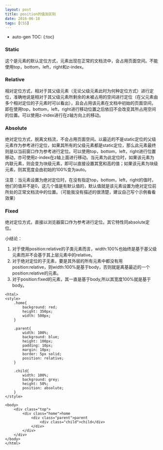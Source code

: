 ```yaml
---
layout: post
title: position的值及区别
date: 2016-06-18
tags: [CSS]
---
```

* auto-gen TOC:
{:toc}

### Static
这个是元素的默认定位方式，元素出现在正常的文档流中，会占用页面空间。不能使用top，bottom，left，right和z-index。

### Relative
相对定位方式，相对于其父级元素（无论父级元素此时为何种定位方式）进行定位，准确地说是相对于其父级元素所剩余的未被占用的空间进行定位（在父元素由多个相对定位的子元素时可以看出），且会占用该元素在文档中初始的页面空间，即在使用top，bottom，left，right进行移动位置之后依旧不会改变其所占用空间的位置。可以使用z-index进行在z轴方向上的移动。

### Absolute
绝对定位方式，脱离文档流，不会占用页面空间。以最近的不是static定位的父级元素作为参考进行定位，如果其所有的父级元素都是static定位，那么此元素最终则是以当前窗口作为参考进行定位。可以使用top，bottom，left，right进行位置移动，亦可使用z-index在z轴上面进行移动。当元素为此定位时，如果该元素为内联元素，则会变为块级元素，即可以直接设置其宽和高的值；如果该元素为块级元素，则其宽度会由初始的100%变为auto。

注意：当元素设置为绝对定位时，在没有指定top，bottom，left，right的值时，他们的值并不是0，这几个值是有默认值的，默认值就是该元素设置为绝对定位前所处的正常文档流中的位置。（可能我没有描述的很清楚，建议自己写个示例看看效果）

### Fixed
绝对定位方式，直接以浏览器窗口作为参考进行定位。其它特性同absolute定位。

小结论：

1. 对于使用position:relative的子类元素而言，width:100%也始终是基于基父级元素而并不会基于其上层元素中的relative。
2. 对于绝对定位的子无素，要是其外层的所有元素中都没有用position:relative，则width:100%是基于body，否则就是离基最近的一个position:relative的元素。
3. 对于position:fixed的元素，其一直是基于body,所以其宽度100%就是基于body。
```
<html>
<style>
	.home{
		background: red;
		height: 350px;
		width: 500px;
	}
	
	.parent{
		width: 100%;
		background: blue;
		height: 100px;
		padding: 10px;
		margin: 10px;
		border: 5px solid;
		position: relative;
	}
	
	.child{
		width: 100%;
		background: grey;
		height: 50%;
		position: absolute;
	}
</style>

<body>
	<div class="top">
		<div class="home">home
			<div class="parent">parent
				<div class="child">child</div>
			</div>
		</div>
	</div>
</body>
</html>
```